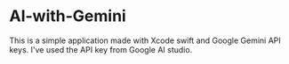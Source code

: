 # AI-with-Gemini

This is a simple application made with Xcode swift and Google Gemini API keys.
I've used the API key from Google AI studio.


 
